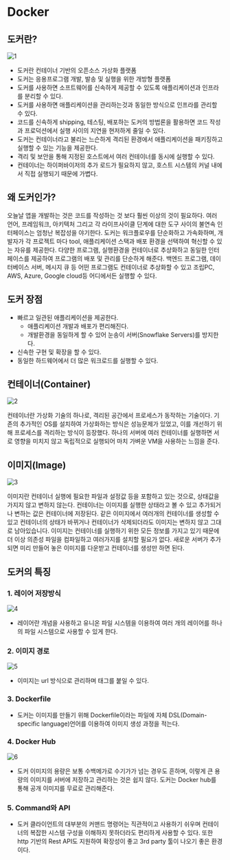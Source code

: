 # Docker

## 도커란?

![1](https://user-images.githubusercontent.com/38815618/102039576-a2195c00-3e0d-11eb-8e30-5d025d22e77d.png)

- 도커란 컨테이너 기반의 오픈소스 가상화 플랫폼
- 도커는 응용프로그램 개발, 발송 및 실행을 위한 개방형 플랫폼
- 도커를 사용하면 소프트웨어를 신속하게 제공할 수 있도록 애플리케이션과 인프라를 분리할 수 있다.
- 도커를 사용하면 애플리케이션을 관리하는것과 동일한 방식으로 인프라를 관리할 수 있다.
- 코드를 신속하게 shipping, 테스팅, 배포하는 도커의 방법론을 활용하면 코드 작성과 프로덕션에서 실행 사이의 지연을 현저하게 줄일 수 있다.
- 도커는 컨테이너라고 불리는 느슨하게 격리된 환경에서 애플리케이션을 패키징하고 실행할 수 있는 기능을 제공한다.
- 격리 및 보안을 통해 지정된 호스트에서 여러 컨테이너를 동시에 실행할 수 있다.
- 컨테이너는 하이퍼바이저의 추가 로드가 필요하지 않고, 호스트 시스템의 커널 내에서 직접 실행되기 때문에 가볍다.

## 왜 도커인가?

<p>
    오늘날 앱을 개발하는 것은 코드를 작성하는 것 보다 훨씬 이상의 것이 필요하다. 여러 언어, 프레임워크, 아키텍처 그리고 각 라이프사이클 단계에 대한 도구 사이의 불연속 인터페이스는 엄청난 복잡성을 야기한다. 도커는 워크플로우를 단순화하고 가속화하며, 개발자가 각 프로젝트 마다 tool, 애플리케이션 스택과 배포 환경을 선택하여 혁신할 수 있는 자유를 제공한다. 다양한 프로그램, 실행환경을 컨테이너로 추상화하고 동일한 인터페이스를 제공하여 프로그램의 배포 및 관리를 단순하게 해준다. 백엔드 프로그램, 데이터베이스 서버, 메시지 큐 등 어떤 프로그램도 컨테이너로 추상화할 수 있고 조립PC, AWS, Azure, Google cloud등 어디에서든 실행할 수 있다.
</p>

## 도커 장점

- 빠르고 일관된 애플리케이션을 제공한다.
  - 애플리케이션 개발과 배포가 편리해진다.
  - 개발환경을 동일하게 할 수 있어 눈송이 서버(Snowflake Servers)를 방지한다.
- 신속한 구현 및 확장을 할 수 있다.
- 동일한 하드웨어에서 더 많은 워크로드를 실행할 수 있다.

## 컨테이너(Container)

![2](https://user-images.githubusercontent.com/38815618/102039578-a2b1f280-3e0d-11eb-94a9-b77bfe27846b.png)

<p>
    컨테이너란 가상화 기술의 하나로, 격리된 공간에서 프로세스가 동작하는 기술이다. 기존의 추가적인 OS를 설치하여 가상화하는 방식은 성능문제가 있었고, 이를 개선하기 위해 프로세스를 격리하는 방식이 등장했다. 하나의 서버에 여러 컨테이너를 실행하면 서로 영향을 미치지 않고 독립적으로 실행되어 마치 가벼운 VM을 사용하는 느낌을 준다.
</p>

## 이미지(Image)

![3](https://user-images.githubusercontent.com/38815618/102039579-a34a8900-3e0d-11eb-9c2d-4c9e1d106ccd.png)

<p>
    이미지란 컨테이너 실행에 필요한 파일과 설정값 등을 포함하고 있는 것으로, 상태값을 가지지 않고 변하지 않는다. 컨테이너는 이미지를 실행한 상태라고 볼 수 있고 추가되거나 변하는 값은 컨테이너에 저장된다. 같은 이미지에서 여러개의 컨테이너를 생성할 수 있고 컨테이너의 상태가 바뀌거나 컨테이너가 삭제되더라도 이미지는 변하지 않고 그대로 남아있습니다. 이미지는 컨테이너를 실행하기 위한 모든 정보를 가지고 있기 때문에 더 이상 의존성 파일을 컴파일하고 여러가지를 설치할 필요가 없다. 새로운 서버가 추가되면 미리 만들어 놓은 이미지를 다운받고 컨테이너를 생성만 하면 된다.
</p>

## 도커의 특징

### 1. 레이어 저장방식

![4](https://user-images.githubusercontent.com/38815618/102039580-a3e31f80-3e0d-11eb-8583-eba6a5158626.png)

- 레이어란 개념을 사용하고 유니온 파일 시스템을 이용하여 여러 개의 레이어를 하나의 파일 시스템으로 사용할 수 있게 한다.

### 2. 이미지 경로

![5](https://user-images.githubusercontent.com/38815618/102039581-a3e31f80-3e0d-11eb-9023-228dfd8ea0f2.png)

- 이미지는 url 방식으로 관리하며 태그를 붙일 수 있다.

### 3. Dockerfile

- 도커는 이미지를 만들기 위해 Dockerfile이라는 파일에 자체 DSL(Domain-specific language)언어를 이용하여 이미지 생성 과정을 적는다.

### 4. Docker Hub

![6](https://user-images.githubusercontent.com/38815618/102039583-a47bb600-3e0d-11eb-84de-9ad74e8120e9.png)

- 도커 이미지의 용량은 보통 수백메가로 수기가가 넘는 경우도 흔하며, 이렇게 큰 용량의 이미지를 서버에 저장하고 관리하는 것은 쉽지 않다. 도커는 Docker hub를 통해 공개 이미지를 무료로 관리해준다.

### 5. Command와 API

- 도커 클라이언트의 대부분의 커맨드 명령어는 직관적이고 사용하기 쉬우며 컨테이너의 복잡한 시스템 구성을 이해하지 못하더라도 편리하게 사용할 수 있다. 또한 http 기반의 Rest API도 지원하여 확장성이 좋고 3rd party 툴이 나오기 좋은 환경이다.
